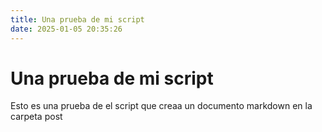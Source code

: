 ```yaml
---
title: Una prueba de mi script
date: 2025-01-05 20:35:26
---
```

# Una prueba de mi script

Esto es una prueba de el script que creaa un documento markdown en la carpeta post

